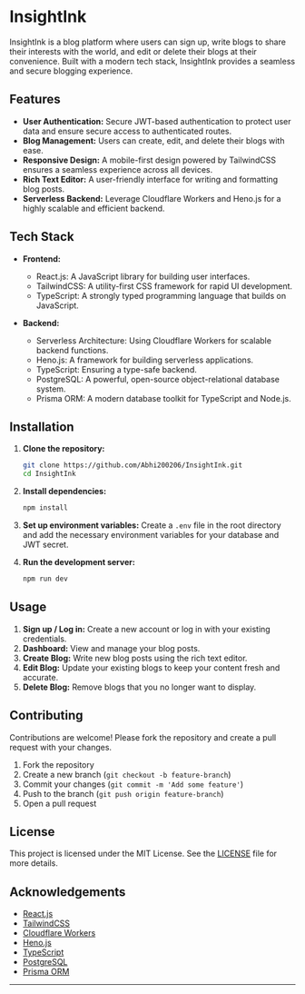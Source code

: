 # InsightInk

InsightInk is a blog platform where users can sign up, write blogs to share their interests with the world, and edit or delete their blogs at their convenience. Built with a modern tech stack, InsightInk provides a seamless and secure blogging experience.

## Features

- **User Authentication:** Secure JWT-based authentication to protect user data and ensure secure access to authenticated routes.
- **Blog Management:** Users can create, edit, and delete their blogs with ease.
- **Responsive Design:** A mobile-first design powered by TailwindCSS ensures a seamless experience across all devices.
- **Rich Text Editor:** A user-friendly interface for writing and formatting blog posts.
- **Serverless Backend:** Leverage Cloudflare Workers and Heno.js for a highly scalable and efficient backend.

## Tech Stack

- **Frontend:**
  - React.js: A JavaScript library for building user interfaces.
  - TailwindCSS: A utility-first CSS framework for rapid UI development.
  - TypeScript: A strongly typed programming language that builds on JavaScript.

- **Backend:**
  - Serverless Architecture: Using Cloudflare Workers for scalable backend functions.
  - Heno.js: A framework for building serverless applications.
  - TypeScript: Ensuring a type-safe backend.
  - PostgreSQL: A powerful, open-source object-relational database system.
  - Prisma ORM: A modern database toolkit for TypeScript and Node.js.

## Installation

1. **Clone the repository:**
   ```bash
   git clone https://github.com/Abhi200206/InsightInk.git
   cd InsightInk
   ```

2. **Install dependencies:**
   ```bash
   npm install
   ```

3. **Set up environment variables:**
   Create a `.env` file in the root directory and add the necessary environment variables for your database and JWT secret.

4. **Run the development server:**
   ```bash
   npm run dev
   ```

## Usage

1. **Sign up / Log in:** Create a new account or log in with your existing credentials.
2. **Dashboard:** View and manage your blog posts.
3. **Create Blog:** Write new blog posts using the rich text editor.
4. **Edit Blog:** Update your existing blogs to keep your content fresh and accurate.
5. **Delete Blog:** Remove blogs that you no longer want to display.

## Contributing

Contributions are welcome! Please fork the repository and create a pull request with your changes.

1. Fork the repository
2. Create a new branch (`git checkout -b feature-branch`)
3. Commit your changes (`git commit -m 'Add some feature'`)
4. Push to the branch (`git push origin feature-branch`)
5. Open a pull request

## License

This project is licensed under the MIT License. See the [LICENSE](LICENSE) file for more details.

## Acknowledgements

- [React.js](https://reactjs.org/)
- [TailwindCSS](https://tailwindcss.com/)
- [Cloudflare Workers](https://workers.cloudflare.com/)
- [Heno.js](https://github.com/luangjokaj/heno)
- [TypeScript](https://www.typescriptlang.org/)
- [PostgreSQL](https://www.postgresql.org/)
- [Prisma ORM](https://www.prisma.io/)

---
